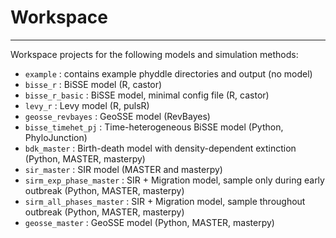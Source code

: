 # Workspace
---

Workspace projects for the following models and simulation methods:
- `example`          : contains example phyddle directories and output (no model)
- `bisse_r`          : BiSSE model (R, castor)
- `bisse_r_basic`    : BiSSE model, minimal config file (R, castor)
- `levy_r`           : Levy model (R, pulsR)
- `geosse_revbayes`  : GeoSSE model (RevBayes)
- `bisse_timehet_pj` : Time-heterogeneous BiSSE model (Python, PhyloJunction)
- `bdk_master`       : Birth-death model with density-dependent extinction (Python, MASTER, masterpy)
- `sir_master`       : SIR model (MASTER and masterpy)
- `sirm_exp_phase_master`  : SIR + Migration model, sample only during early outbreak (Python, MASTER, masterpy)
- `sirm_all_phases_master`         : SIR + Migration model, sample throughout outbreak  (Python, MASTER, masterpy)
- `geosse_master`    : GeoSSE model (Python, MASTER, masterpy)
